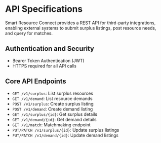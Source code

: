 # API Specifications

Smart Resource Connect provides a REST API for third-party integrations, enabling external systems to submit surplus listings, post resource needs, and query for matches.

## Authentication and Security

- Bearer Token Authentication (JWT)
- HTTPS required for all API calls

## Core API Endpoints

- `GET /v1/surplus`: List surplus resources
- `GET /v1/demand`: List resource demands
- `POST /v1/surplus`: Create surplus listing
- `POST /v1/demand`: Create demand listing
- `GET /v1/surplus/{id}`: Get surplus details
- `GET /v1/demand/{id}`: Get demand details
- `GET /v1/match`: Matchmaking endpoint
- `PUT/PATCH /v1/surplus/{id}`: Update surplus listings
- `PUT/PATCH /v1/demand/{id}`: Update demand listings 
